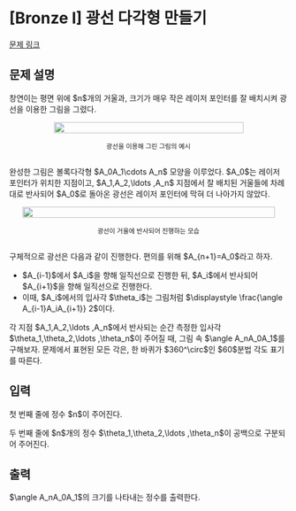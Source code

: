 # [Bronze I] 광선 다각형 만들기

[문제 링크](https://www.acmicpc.net/problem/32217) 

## 문제 설명

<p>창연이는 평면 위에 $n$개의 거울과, 크기가 매우 작은 레이저 포인터를 잘 배치시켜 광선을 이용한 그림을 그렸다.</p>

<div style="display: flex; flex-direction: column; align-items: center; justify-content: center;"><img alt="" src="https://upload.acmicpc.net/b157c438-14db-471a-b96a-eaef7fcc383f/-/preview/" style="width: 100%; max-width: 343px;">
<p style="text-align: center;"><small>광선을 이용해 그린 그림의 예시</small></p>
</div>

<p>완성한 그림은 볼록다각형 $A_0A_1\cdots A_n$ 모양을 이루었다. $A_0$는 레이저 포인터가 위치한 지점이고, $A_1,A_2,\ldots ,A_n$ 지점에서 잘 배치된 거울들에 차례대로 반사되어 $A_0$로 돌아온 광선은 레이저 포인터에 막혀 더 나아가지 않았다.</p>

<div style="display: flex; flex-direction: column; align-items: center; justify-content: center;"><img alt="" src="https://upload.acmicpc.net/53263538-0616-45dd-9eec-8140512927ab/-/preview/" style="width: 100%; max-width: 457px;">
<p style="text-align: center;"><small>광선이 거울에 반사되어 진행하는 모습</small></p>
</div>

<p>구체적으로 광선은 다음과 같이 진행한다. 편의를 위해 $A_{n+1}=A_0$라고 하자.</p>

<ul>
	<li>$A_{i-1}$에서 $A_i$을 향해 일직선으로 진행한 뒤, $A_i$에서 반사되어 $A_{i+1}$을 향해 일직선으로 진행한다.</li>
	<li>이때, $A_i$에서의 입사각 $\theta_i$는 그림처럼 $\displaystyle \frac{\angle A_{i-1}A_iA_{i+1}} 2$이다.</li>
</ul>

<p>각 지점 $A_1,A_2,\ldots ,A_n$에서 반사되는 순간 측정한 입사각 $\theta_1,\theta_2,\ldots ,\theta_n$이 주어질 때, 그림 속 $\angle A_nA_0A_1$를 구해보자. 문제에서 표현된 모든 각은, 한 바퀴가 $360^\circ$인 $60$분법 각도 표기를 따른다.</p>

## 입력 

 <p>첫 번째 줄에 정수 $n$이 주어진다.</p>

<p>두 번째 줄에 $n$개의 정수 $\theta_1,\theta_2,\ldots ,\theta_n$이 공백으로 구분되어 주어진다.</p>

## 출력 

 <p>$\angle A_nA_0A_1$의 크기를 나타내는 정수를 출력한다.</p>

